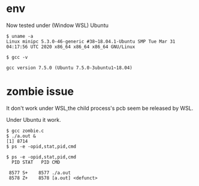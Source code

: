 # env
Now tested under (Window WSL) Ubuntu

```
$ uname -a
Linux minipc 5.3.0-46-generic #38~18.04.1-Ubuntu SMP Tue Mar 31 04:17:56 UTC 2020 x86_64 x86_64 x86_64 GNU/Linux

$ gcc -v

gcc version 7.5.0 (Ubuntu 7.5.0-3ubuntu1~18.04) 

```
# zombie issue
It don't work under WSL,the child process's pcb seem be released by WSL. 

Under Ubuntu it work.
```
$ gcc zombie.c 
$ ./a.out &
[1] 8714
$ ps -e -opid,stat,pid,cmd

$ ps -e -opid,stat,pid,cmd
  PID STAT   PID CMD

 8577 S+    8577 ./a.out
 8578 Z+    8578 [a.out] <defunct>

```

